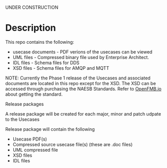 UNDER CONSTRUCTION

#  Description

This repo contains the following:

* usecase documents  -  PDF verions of the usecases can be viewed
* UML files - Compressed binary file used by Enterprise Architect.  
* IDL files  - Schema files for DDS
* XSD files  - Schema files for AMQP and MQTT 

NOTE:  Currently the Phase 1 release of the Usecases and associated documents are located in this repo except for the XSD.  The XSD can be accessed through purchasing the NAESB Standards.  Refer to [OpenFMB.io](https://openfmb.github.io) about getting the standard.

Release packages

A release package will be created for each major, minor and patch udpate to the Usecases 

Release package will contain the following 

* Usecase PDF(s)
* Compressed source usecase file(s) (these are .doc files)
* UML compressed file
* XSD files 
* IDL files
